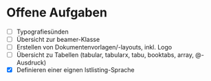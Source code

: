 # Offene Aufgaben
- [ ] Typografiesünden
- [ ] Übersicht zur beamer-Klasse
- [ ] Erstellen von Dokumentenvorlagen/-layouts, inkl. Logo
- [ ] Übersicht zu Tabellen (tabular, tabularx, tabu, booktabs, array, @-Ausdruck)
- [x] Definieren einer eignen lstlisting-Sprache
